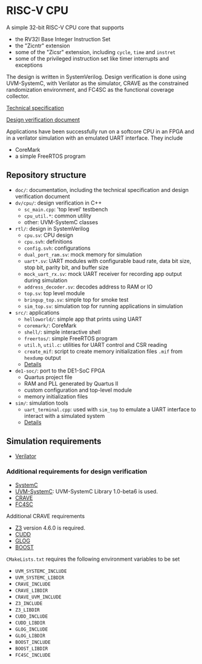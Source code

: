 # RISC-V CPU

A simple 32-bit RISC-V CPU core that supports 
* the RV32I Base Integer Instruction Set
* the "Zicntr" extension
* some of the "Zicsr" extension, including `cycle`, `time` and `instret`
* some of the privileged instruction set like timer interrupts and exceptions

The design is written in SystemVerilog. Design verification is done using UVM-SystemC, with Verilator as the simulator, CRAVE as the constrained randomization environment, and FC4SC as the functional coverage collector.

[Technical specification](./doc/technical_specification.md)

[Design verification document](./doc/dv_doc.md)

Applications have been successfully run on a softcore CPU in an FPGA and in a verilator simulation with an emulated UART interface. They include
* CoreMark
* a simple FreeRTOS program

## Repository structure

* `doc/`: documentation, including the technical specification and design verification document
* `dv/cpu/`: design verification in C++
    * `sc_main.cpp`: 'top level' testbench
    * `cpu_util.*`: common utility
    * other: UVM-SystemC classes
* `rtl/`: design in SystemVerilog
    * `cpu.sv`: CPU design
    * `cpu.svh`: definitions
    * `config.svh`: configurations
    * `dual_port_ram.sv`: mock memory for simulation
    * `uart*.sv`: UART modules with configurable baud rate, data bit size, stop bit, parity bit, and buffer size
    * `mock_uart_rx.sv`: mock UART receiver for recording app output during simulation
    * `address_decoder.sv`: decodes address to RAM or IO
    * `top.sv`: top level module
    * `bringup_top.sv`: simple top for smoke test
    * `sim_top.sv`: simulation top for running applications in simulation
* `src/`: applications
    * `helloworld/`: simple app that prints using UART
    * `coremark/`: CoreMark
    * `shell/`: simple interactive shell
    * `freertos/`: simple FreeRTOS program
    * `util.h`, `util.c`: utilities for UART control and CSR reading
    * `create_mif`: script to create memory initialization files `.mif` from `hexdump` output
    * [Details](./src/README.md)
* `de1-soc/`: port to the DE1-SoC FPGA
    * Quartus project file
    * RAM and PLL generated by Quartus II
    * custom configuration and top-level module
    * memory initialization files
* `sim/`: simulation tools
    * `uart_terminal.cpp`: used with `sim_top` to emulate a UART interface to interact with a simulated system
    * [Details](./sim/README.md)

## Simulation requirements

* [Verilator](https://verilator.org/guide/latest/index.html)

### Additional requirements for design verification

* [SystemC](https://github.com/accellera-official/systemc)
* [UVM-SystemC](https://www.accellera.org/downloads/drafts-review): UVM-SystemC Library 1.0-beta6 is used.
* [CRAVE](https://github.com/accellera-official/crave)
* [FC4SC](https://github.com/amiq-consulting/fc4sc)

Additional CRAVE requirements
* [Z3](https://github.com/Z3Prover/z3) version 4.6.0 is required.
* [CUDD](https://github.com/ivmai/cudd)
* [GLOG](https://github.com/google/glog)
* [BOOST](https://www.boost.org/)

`CMakeLists.txt` requires the following environment variables to be set
* `UVM_SYSTEMC_INCLUDE`
* `UVM_SYSTEMC_LIBDIR`
* `CRAVE_INCLUDE`
* `CRAVE_LIBDIR`
* `CRAVE_UVM_INCLUDE`
* `Z3_INCLUDE`
* `Z3_LIBDIR`
* `CUDD_INCLUDE`
* `CUDD_LIBDIR`
* `GLOG_INCLUDE`
* `GLOG_LIBDIR`
* `BOOST_INCLUDE`
* `BOOST_LIBDIR`
* `FC4SC_INCLUDE`
